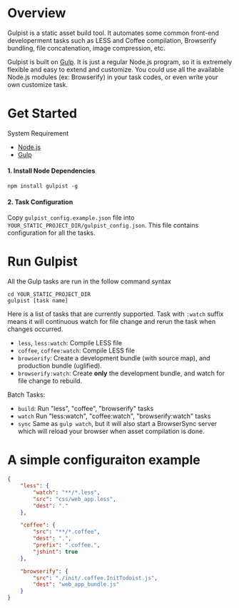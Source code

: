 # Overview 

Gulpist is a static asset build tool. It automates some common front-end developerment tasks such as LESS and Coffee compilation, Browserify bundling, file concatenation, image compression, etc. 

Gulpist is built on [Gulp](https://github.com/gulpjs/gulp/blob/master/docs/getting-started.md). It is just a regular Node.js program, so it is extremely flexible and easy to extend and customize. You could use all the available Node.js modules (ex: Browserify) in your task codes, or even write your own customize task.


# Get Started

System Requirement 

- [Node.js](https://nodejs.org/)
- [Gulp](https://github.com/gulpjs/gulp/blob/master/docs/getting-started.md)

#### 1. Install Node Dependencies

```
npm install gulpist -g
```

#### 2. Task Configuration

Copy `gulpist_config.example.json` file into `YOUR_STATIC_PROJECT_DIR/gulpist_config.json`. This file contains configuration for all the tasks.


# Run Gulpist

All the Gulp tasks are run in the follow command syntax

```
cd YOUR_STATIC_PROJECT_DIR
gulpist [task name]
```

Here is a list of tasks that are currently supported. Task with `:watch` suffix means it will continuous 
watch for file change and rerun the task when changes occurred.

- `less`, `less:watch`:  Compile LESS file
- `coffee`, `coffee:watch`:  Compile LESS file
- `browserify`: Create a development bundle (with source map), and production bundle (uglified).
- `browserify:watch`:  Create __only__ the  development bundle, and watch for file change to rebuild.

Batch Tasks:

- `build`: Run "less", "coffee", "browserify" tasks
- `watch` Run "less:watch", "coffee:watch", "browserify:watch" tasks
- `sync` Same as `gulp watch`, but it will also start a BrowserSync server which will reload your browser when asset compilation is done.


# A simple configuraiton example

```json
{
    "less": {
        "watch": "**/*.less",
        "src": "css/web_app.less",
        "dest": "."
    },

    "coffee": {
        "src": "**/*.coffee",
        "dest": ".",
        "prefix": ".coffee.",
        "jshint": true
    },

    "browserify": {
        "src": "./init/.coffee.InitTodoist.js",
        "dest": "web_app_bundle.js"
    }
}
```
